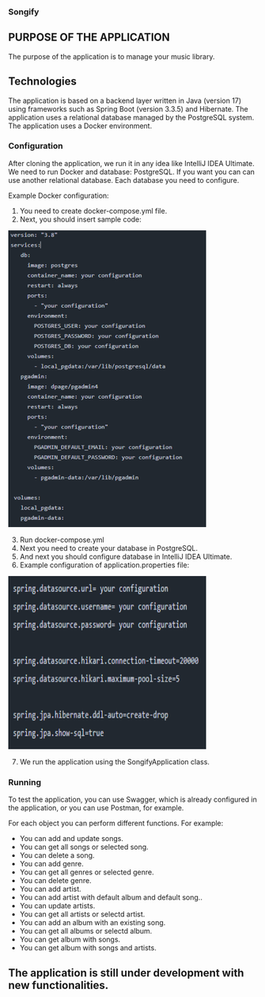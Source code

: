 ### Songify
## PURPOSE OF THE APPLICATION

The purpose of the application is to manage your music library.

## Technologies

The application is based on a backend layer written in Java (version 17) using frameworks such as Spring Boot (version 3.3.5) and Hibernate. 
The application uses a relational database managed by the PostgreSQL system. The application uses a Docker environment.

### Configuration
After cloning the application, we run it in any idea like IntelliJ IDEA Ultimate. We need to run Docker and database: PostgreSQL. If you want you can
can use another relational database. Each database you need to configure.

Example Docker configuration:
1. You need to create docker-compose.yml file.
2. Next, you should insert sample code:

  <img src="Images/docker-compose.PNG" alt="screen1" width="400" height="600">
   
3. Run docker-compose.yml
4. Next you need to create your database in PostgreSQL.
5. And next you should configure database in IntelliJ IDEA Ultimate.
6. Example configuration of application.properties file:
<img src="Images/applicationProperties.PNG" alt="screen2" width="400" height="350">

7. We run the application using the SongifyApplication class.

### Running
To test the application, you can use Swagger, which is already configured in the application, or you can use Postman, for example.

For each object you can perform different functions. For example: 
* You can add and update songs.
* You can get all songs or selected song.
* You can delete a song.
* You can add genre.
* You can get all genres or selected genre.
* You can delete genre.
* You can add artist.
* You can add artist with default album and default song..
* You can update artists.
* You can get all artists or selectd artist.
* You can add an album with an existing song.
* You can get all albums or selectd album.
* You can get album with songs.
* You can get album with songs and artists.

## The application is still under development with new functionalities.

  
